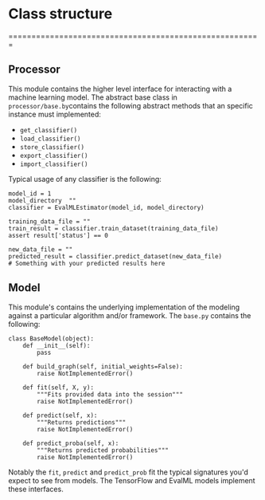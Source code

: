 # Class structure #
=======================================================

## Processor ##
This module contains the higher level interface for interacting with a machine learning model. The abstract base class in `processor/base.by`contains the following abstract methods that an specific instance must implemented:
* `get_classifier()`
* `load_classifier()`
* `store_classifier()`
* `export_classifier()`
* `import_classifier()`

Typical usage of any classifier is the following:
```
model_id = 1
model_directory  ""
classifier = EvalMLEstimator(model_id, model_directory)

training_data_file = ""
train_result = classifier.train_dataset(training_data_file)
assert result['status'] == 0

new_data_file = ""
predicted_result = classifier.predict_dataset(new_data_file)
# Something with your predicted results here
```

## Model ##
This module's contains the underlying implementation of the modeling against a particular algorithm and/or framework. The `base.py` contains the following:
```
class BaseModel(object):
    def __init__(self):
        pass

    def build_graph(self, initial_weights=False):
        raise NotImplementedError()

    def fit(self, X, y):
        """Fits provided data into the session"""
        raise NotImplementedError()

    def predict(self, x):
        """Returns predictions"""
        raise NotImplementedError()

    def predict_proba(self, x):
        """Returns predicted probabilities"""
        raise NotImplementedError()
```

Notably the `fit`, `predict` and `predict_prob` fit the typical signatures you'd expect to see from models. The TensorFlow and EvalML models implement these interfaces.
